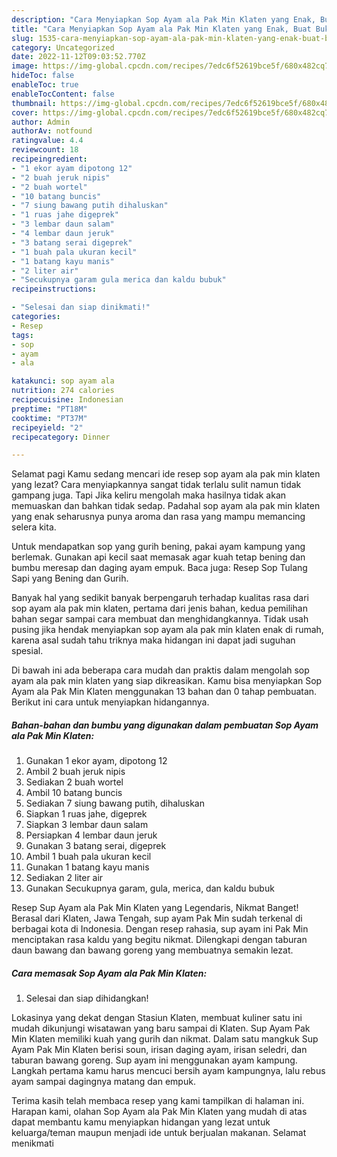 ```yaml
---
description: "Cara Menyiapkan Sop Ayam ala Pak Min Klaten yang Enak, Buat Buka Puasa Bikin Ngiler"
title: "Cara Menyiapkan Sop Ayam ala Pak Min Klaten yang Enak, Buat Buka Puasa Bikin Ngiler"
slug: 1535-cara-menyiapkan-sop-ayam-ala-pak-min-klaten-yang-enak-buat-buka-puasa-bikin-ngiler
category: Uncategorized
date: 2022-11-12T09:03:52.770Z
image: https://img-global.cpcdn.com/recipes/7edc6f52619bce5f/680x482cq70/sop-ayam-ala-pak-min-klaten-foto-resep-utama.jpg
hideToc: false
enableToc: true
enableTocContent: false
thumbnail: https://img-global.cpcdn.com/recipes/7edc6f52619bce5f/680x482cq70/sop-ayam-ala-pak-min-klaten-foto-resep-utama.jpg
cover: https://img-global.cpcdn.com/recipes/7edc6f52619bce5f/680x482cq70/sop-ayam-ala-pak-min-klaten-foto-resep-utama.jpg
author: Admin
authorAv: notfound
ratingvalue: 4.4
reviewcount: 18
recipeingredient:
- "1 ekor ayam dipotong 12"
- "2 buah jeruk nipis"
- "2 buah wortel"
- "10 batang buncis"
- "7 siung bawang putih dihaluskan"
- "1 ruas jahe digeprek"
- "3 lembar daun salam"
- "4 lembar daun jeruk"
- "3 batang serai digeprek"
- "1 buah pala ukuran kecil"
- "1 batang kayu manis"
- "2 liter air"
- "Secukupnya garam gula merica dan kaldu bubuk"
recipeinstructions:

- "Selesai dan siap dinikmati!"
categories:
- Resep
tags:
- sop
- ayam
- ala

katakunci: sop ayam ala 
nutrition: 274 calories
recipecuisine: Indonesian
preptime: "PT18M"
cooktime: "PT37M"
recipeyield: "2"
recipecategory: Dinner

---
```



Selamat pagi Kamu sedang mencari ide resep sop ayam ala pak min klaten yang lezat? Cara menyiapkannya sangat tidak terlalu sulit namun tidak gampang juga. Tapi Jika keliru mengolah maka hasilnya tidak akan memuaskan dan bahkan tidak sedap. Padahal sop ayam ala pak min klaten yang enak seharusnya punya aroma dan rasa yang mampu memancing selera kita.


Untuk mendapatkan sop yang gurih bening, pakai ayam kampung yang berlemak. Gunakan api kecil saat memasak agar kuah tetap bening dan bumbu meresap dan daging ayam empuk. Baca juga: Resep Sop Tulang Sapi yang Bening dan Gurih.

Banyak hal yang sedikit banyak berpengaruh terhadap kualitas rasa dari sop ayam ala pak min klaten, pertama dari jenis bahan, kedua pemilihan bahan segar sampai cara membuat dan menghidangkannya. Tidak usah pusing jika hendak menyiapkan sop ayam ala pak min klaten enak di rumah, karena asal sudah tahu triknya maka hidangan ini dapat jadi suguhan spesial.


Di bawah ini ada beberapa cara mudah dan praktis dalam mengolah sop ayam ala pak min klaten yang siap dikreasikan. Kamu bisa menyiapkan Sop Ayam ala Pak Min Klaten menggunakan 13 bahan dan 0 tahap pembuatan. Berikut ini cara untuk menyiapkan hidangannya.

<!--inarticleads1-->

##### Bahan-bahan dan bumbu yang digunakan dalam pembuatan Sop Ayam ala Pak Min Klaten:

1. Gunakan 1 ekor ayam, dipotong 12
1. Ambil 2 buah jeruk nipis
1. Sediakan 2 buah wortel
1. Ambil 10 batang buncis
1. Sediakan 7 siung bawang putih, dihaluskan
1. Siapkan 1 ruas jahe, digeprek
1. Siapkan 3 lembar daun salam
1. Persiapkan 4 lembar daun jeruk
1. Gunakan 3 batang serai, digeprek
1. Ambil 1 buah pala ukuran kecil
1. Gunakan 1 batang kayu manis
1. Sediakan 2 liter air
1. Gunakan Secukupnya garam, gula, merica, dan kaldu bubuk


Resep Sup Ayam ala Pak Min Klaten yang Legendaris, Nikmat Banget! Berasal dari Klaten, Jawa Tengah, sup ayam Pak Min sudah terkenal di berbagai kota di Indonesia. Dengan resep rahasia, sup ayam ini Pak Min menciptakan rasa kaldu yang begitu nikmat. Dilengkapi dengan taburan daun bawang dan bawang goreng yang membuatnya semakin lezat. 

<!--inarticleads2-->

##### Cara memasak Sop Ayam ala Pak Min Klaten:


1. Selesai dan siap dihidangkan!

Lokasinya yang dekat dengan Stasiun Klaten, membuat kuliner satu ini mudah dikunjungi wisatawan yang baru sampai di Klaten. Sup Ayam Pak Min Klaten memiliki kuah yang gurih dan nikmat. Dalam satu mangkuk Sup Ayam Pak Min Klaten berisi soun, irisan daging ayam, irisan seledri, dan taburan bawang goreng. Sup ayam ini menggunakan ayam kampung. Langkah pertama kamu harus mencuci bersih ayam kampungnya, lalu rebus ayam sampai dagingnya matang dan empuk. 

Terima kasih telah membaca resep yang kami tampilkan di halaman ini. Harapan kami, olahan Sop Ayam ala Pak Min Klaten yang mudah di atas dapat membantu kamu menyiapkan hidangan yang lezat untuk keluarga/teman maupun menjadi ide untuk berjualan makanan. Selamat menikmati
